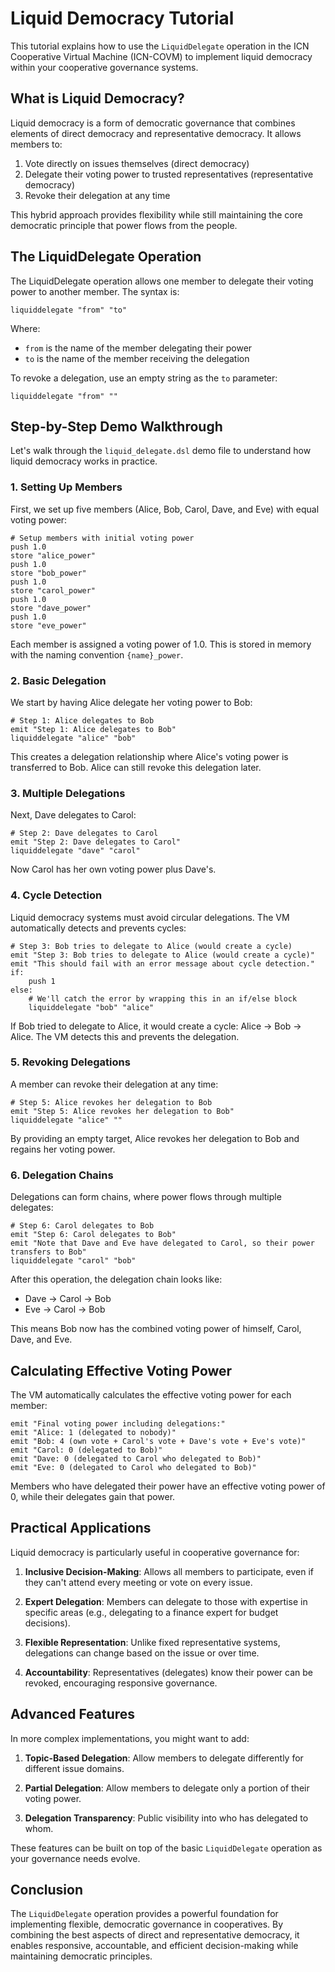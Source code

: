 # Liquid Democracy Tutorial

This tutorial explains how to use the `LiquidDelegate` operation in the ICN Cooperative Virtual Machine (ICN-COVM) to implement liquid democracy within your cooperative governance systems.

## What is Liquid Democracy?

Liquid democracy is a form of democratic governance that combines elements of direct democracy and representative democracy. It allows members to:

1. Vote directly on issues themselves (direct democracy)
2. Delegate their voting power to trusted representatives (representative democracy)
3. Revoke their delegation at any time

This hybrid approach provides flexibility while still maintaining the core democratic principle that power flows from the people.

## The LiquidDelegate Operation

The LiquidDelegate operation allows one member to delegate their voting power to another member. The syntax is:

```
liquiddelegate "from" "to"
```

Where:
- `from` is the name of the member delegating their power
- `to` is the name of the member receiving the delegation

To revoke a delegation, use an empty string as the `to` parameter:

```
liquiddelegate "from" ""
```

## Step-by-Step Demo Walkthrough

Let's walk through the `liquid_delegate.dsl` demo file to understand how liquid democracy works in practice.

### 1. Setting Up Members

First, we set up five members (Alice, Bob, Carol, Dave, and Eve) with equal voting power:

```
# Setup members with initial voting power
push 1.0
store "alice_power"
push 1.0
store "bob_power"
push 1.0
store "carol_power"
push 1.0
store "dave_power"
push 1.0
store "eve_power"
```

Each member is assigned a voting power of 1.0. This is stored in memory with the naming convention `{name}_power`.

### 2. Basic Delegation

We start by having Alice delegate her voting power to Bob:

```
# Step 1: Alice delegates to Bob
emit "Step 1: Alice delegates to Bob"
liquiddelegate "alice" "bob"
```

This creates a delegation relationship where Alice's voting power is transferred to Bob. Alice can still revoke this delegation later.

### 3. Multiple Delegations

Next, Dave delegates to Carol:

```
# Step 2: Dave delegates to Carol
emit "Step 2: Dave delegates to Carol"
liquiddelegate "dave" "carol"
```

Now Carol has her own voting power plus Dave's.

### 4. Cycle Detection

Liquid democracy systems must avoid circular delegations. The VM automatically detects and prevents cycles:

```
# Step 3: Bob tries to delegate to Alice (would create a cycle)
emit "Step 3: Bob tries to delegate to Alice (would create a cycle)"
emit "This should fail with an error message about cycle detection."
if:
    push 1
else:
    # We'll catch the error by wrapping this in an if/else block
    liquiddelegate "bob" "alice"
```

If Bob tried to delegate to Alice, it would create a cycle: Alice → Bob → Alice. The VM detects this and prevents the delegation.

### 5. Revoking Delegations

A member can revoke their delegation at any time:

```
# Step 5: Alice revokes her delegation to Bob
emit "Step 5: Alice revokes her delegation to Bob"
liquiddelegate "alice" ""
```

By providing an empty target, Alice revokes her delegation to Bob and regains her voting power.

### 6. Delegation Chains

Delegations can form chains, where power flows through multiple delegates:

```
# Step 6: Carol delegates to Bob
emit "Step 6: Carol delegates to Bob"
emit "Note that Dave and Eve have delegated to Carol, so their power transfers to Bob"
liquiddelegate "carol" "bob"
```

After this operation, the delegation chain looks like:
- Dave → Carol → Bob
- Eve → Carol → Bob

This means Bob now has the combined voting power of himself, Carol, Dave, and Eve.

## Calculating Effective Voting Power

The VM automatically calculates the effective voting power for each member:

```
emit "Final voting power including delegations:"
emit "Alice: 1 (delegated to nobody)"
emit "Bob: 4 (own vote + Carol's vote + Dave's vote + Eve's vote)"
emit "Carol: 0 (delegated to Bob)"
emit "Dave: 0 (delegated to Carol who delegated to Bob)"
emit "Eve: 0 (delegated to Carol who delegated to Bob)"
```

Members who have delegated their power have an effective voting power of 0, while their delegates gain that power.

## Practical Applications

Liquid democracy is particularly useful in cooperative governance for:

1. **Inclusive Decision-Making**: Allows all members to participate, even if they can't attend every meeting or vote on every issue.

2. **Expert Delegation**: Members can delegate to those with expertise in specific areas (e.g., delegating to a finance expert for budget decisions).

3. **Flexible Representation**: Unlike fixed representative systems, delegations can change based on the issue or over time.

4. **Accountability**: Representatives (delegates) know their power can be revoked, encouraging responsive governance.

## Advanced Features

In more complex implementations, you might want to add:

1. **Topic-Based Delegation**: Allow members to delegate differently for different issue domains.

2. **Partial Delegation**: Allow members to delegate only a portion of their voting power.

3. **Delegation Transparency**: Public visibility into who has delegated to whom.

These features can be built on top of the basic `LiquidDelegate` operation as your governance needs evolve.

## Conclusion

The `LiquidDelegate` operation provides a powerful foundation for implementing flexible, democratic governance in cooperatives. By combining the best aspects of direct and representative democracy, it enables responsive, accountable, and efficient decision-making while maintaining democratic principles. 
